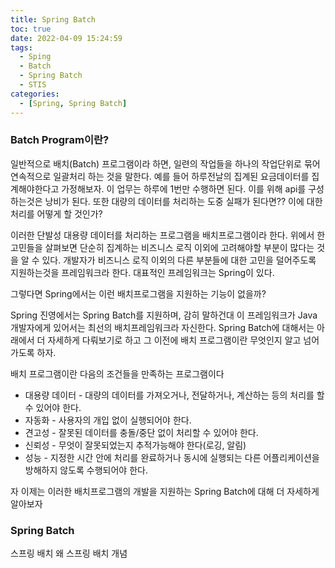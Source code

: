 ```yaml
---
title: Spring Batch
toc: true
date: 2022-04-09 15:24:59
tags:
  - Sping
  - Batch
  - Spring Batch
  - STIS
categories:
  - [Spring, Spring Batch]
---
```

### **Batch Program이란?**
일반적으로 배치(Batch) 프로그램이라 하면, 일련의 작업들을 하나의 작업단위로 묶어 연속적으로 일괄처리 하는 것을 말한다.
예를 들어 하루전날의 집계된 요금데이터를 집계해야한다고 가정해보자. 이 업무는 하루에 1번만 수행하면 된다. 이를 위해 api를 구성하는것은 낭비가 된다. 또한 대량의 데이터를 처리하는 도중 실패가 된다면?? 이에 대한 처리를 어떻게 할 것인가?

이러한 단발성 대용량 데이터를 처리하는 프로그램을 배치프로그램이라 한다. 위에서 한 고민들을 살펴보면 단순히 집계하는 비즈니스 로직 이외에 고려해야할 부분이 많다는 것을 알 수 있다. 개발자가 비즈니스 로직 이외의 다른 부분들에 대한 고민을 덜어주도록 지원하는것을 프레임워크라 한다. 대표적인 프레임워크는 Spring이 있다.

그렇다면 Spring에서는 이런 배치프로그램을 지원하는 기능이 없을까?

Spring 진영에서는 Spring Batch를 지원하며, 감히 말하건대 이 프레임워크가 Java개발자에게 있어서는 최선의 배치프레임워크라 자신한다. Spring Batch에 대해서는 아래에서 더 자세하게 다뤄보기로 하고 그 이전에 배치 프로그램이란 무엇인지 알고 넘어가도록 하자.

배치 프로그램이란 다음의 조건들을 만족하는 프로그램이다
  - 대용량 데이터 - 대량의 데이터를 가져오거나, 전달하거나, 계산하는 등의 처리를 할 수 있어야 한다.
  - 자동화 - 사용자의 개입 없이 실행되어야 한다.
  - 견고성 - 잘못된 데이터를 충돌/중단 없이 처리할 수 있어야 한다.
  - 신뢰성 - 무엇이 잘못되었는지 추적가능해야 한다(로깅, 알림)
  - 성능 - 지정한 시간 안에 처리를 완료하거나 동시에 실행되는 다른 어플리케이션을 방해하지 않도록 수행되어야 한다.

자 이제는 이러한 배치프로그램의 개발을 지원하는 Spring Batch에 대해 더 자세하게 알아보자

### **Spring Batch**

스프링 배치
왜 스프링 배치
개념
